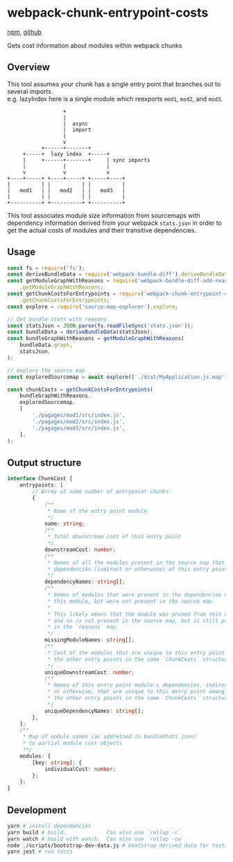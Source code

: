 # webpack-chunk-entrypoint-costs

[npm](https://www.npmjs.com/package/webpack-chunk-entrypoint-costs), [github](https://github.com/Adjective-Object/webpack-chunk-entrypoint-costs)

Gets cost information about modules within webpack chunks

## Overview

This tool assumes your chunk has a single entry point that branches out to several imports.  
e.g. lazyIndex here is a single module which reexports `mod1`, `mod2`, and `mod3`.

```
                  +
                  |
                  |  async
                  |  import
                  |
                  v
           +------+-------+
     +-----+  lazy index  +-----+
     |     +------+-------+     | sync imports
     |            |             |
     v            v             v
+----+-----+ +----+-----+ +-----+----+
|          | |          | |          |
|   mod1   | |   mod2   | |   mod3   |
|          | |          | |          |
+----------+ +----------+ +----------+
```

This tool associates module size information from sourcemaps with dependency information
derived from your webpack `stats.json` in order to get the actual costs of modules and
their transitive dependencies.

## Usage

```ts
const fs = require('fs');
const deriveBundleData = require('webpack-bundle-diff').deriveBundleData;
const getModuleGraphWithReasons = require('webpack-bundle-diff-add-reasons')
    .getModuleGraphWithReasons;
const getChunkCostsForEntrypoints = require('webpack-chunk-entrypoint-costs')
    .getChunkCostsForEntrypoints;
const explore = require('source-map-explorer').explore;

// Get bundle stats with reasons
const statsJson = JSON.parse(fs.readFileSync('stats.json'));
const bundleData = deriveBundleData(statsJson);
const bundleGraphWithReasons = getModuleGraphWithReasons(
    bundleData.graph,
    statsJson,
);

// explore the source map
const exploredSourcemap = await explore(['./dist/MyApplication.js.map']);

const chunkCosts = getChunkCostsForEntrypoints(
    bundleGraphWithReasons,
    exploredSourcemap,
    [
        './pagages/mod1/src/index.js',
        './pagages/mod2/src/index.js',
        './pagages/mod3/src/index.js',
    ],
);
```

## Output structure

```ts
interface ChunkCost {
    entrypoints: [
        // Array of some number of entrypoint chunks
        {
            /**
             * Name of the entry point module
             */
            name: string;
            /**
             * Total downstream cost of this entry point
             */
            downstreamCost: number;
            /**
             * Names of all the modules present in the source map that are in the
             * dependencies (indirect or otherwise) of this entry point
             */
            dependencyNames: string[];
            /**
             * Names of modules that were present in the dependencies of
             * this module, but were not present in the source map.
             *
             * This likely means that the module was pruned from this chunk,
             * and so is not present in the source map, but is still present
             * in the `reasons` map.
             */
            missingModuleNames: string[];
            /**
             * Cost of the modules that are unique to this entry point among
             * the other entry points in the same `ChunkCosts` structure
             */
            uniqueDownstreamCost: number;
            /**
             * Names of this entry point module's dependencies, indirect
             * or otherwise, that are unique to this entry point among
             * the other entry points in the same `ChunkCosts` structure
             */
            uniqueDependencyNames: string[];
        },
    ];
    /**
     * Map of module names (as addressed in bundleStats.json)
     * to partial module cost objects
     **/
    modules: {
        [key: string]: {
            individualCost: number;
        };
    };
}
```

## Development

```sh
yarn # install dependencies
yarn build # build.             Can also use `rollup -c`
yarn watch # build with watch.  Can also use `rollup -cw`
node ./scripts/bootstrap-dev-data.js # bootstrap derived data for tests
yarn jest # run tests
```
